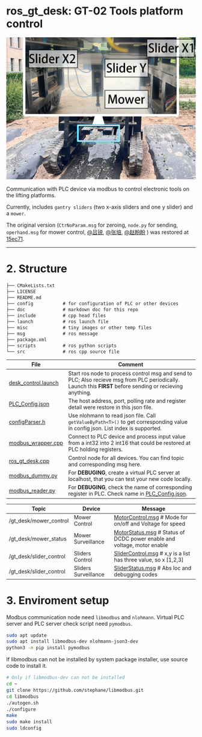 # ros_gt_desk: GT-02 Tools platform control

![Show](misc/ros_gt_desk.jpg)

Communication with PLC device via modbus to control electronic tools on the lifting platforms.

Currently, includes `gantry sliders` (two x-axis sliders and one y slider) and a `mower`.


The original version (`CtrNoParam.msg` for zeroing, `node.py` for sending, `operhand.msg` for mower control, [@吕锐](https://github.com/ouranar), [@张培](https://github.com/ZP1931301733), [@赵盼盼](https://github.com/lzuzhaopp) ) was restored at [15ec71](https://github.com/JChrysanthemum/ros_gt_desk/tree/15ec71f8cbe6e292ee5fd2820e5937d4a6de1643).

------

# 2. Structure

```
├── CMakeLists.txt
├── LICENSE
├── README.md
├── config           # for configuration of PLC or other devices
├── doc              # markdown doc for this repo
├── include          # cpp head files
├── launch           # ros launch file 
├── misc             # tiny images or other temp files
├── msg              # ros message
├── package.xml
├── scripts          # ros python scripts
└── src              # ros cpp source file
```


File|Comment
-----|-----
[desk_control.launch](launch/desk_control.launch)| Start ros node to process control msg and send to PLC; Also recieve msg from PLC periodically. Launch this **FIRST** before sending or recieving anything.
[PLC_Config.json](config/PLC_Config.json)| The host address, port, polling rate and register detail were restore in this json file.
[configParser.h](include/ros_gt_desk/configParser.h)|Use nlohmann to read json file. Call `getValueByPath<T>()` to get corresponding value in config json. List index is supported.
[modbus_wrapper.cpp](src/modbus_wrapper.cpp)| Connect to PLC device and process input value from a int32 into 2 int16 that could be restored at PLC holding registers.
[ros_gt_desk.cpp](src/ros_gt_desk.cpp)| Control node for all devices. You can find topic and corresponding msg here.
[modbus_dummy.py](scripts/modbus_dummy.py)| For **DEBUGING**, create a virtual PLC server at localhost, that you can test your new code locally.
[modbus_reader.py](scripts/modbus_reader.py) | For **DEBUGING**, check the name of corresponding register in PLC. Check name in [PLC_Config.json](config/PLC_Config.json).



Topic|Device|Message
-----|-----|-----
/gt_desk/mower_control | Mower Control| [MotorControl.msg](msg/MotorControl.msg) # Mode for on/off and Voltage for speed
/gt_desk/mower_status | Mower Surveillance | [MotorStatus.msg](msg/MotorStatus.msg)  # Status of DCDC power enable and voltage, motor enable
/gt_desk/slider_control | Sliders Control| [SliderControl.msg](msg/SliderControl.msg) # x,y is a list has three value, so x [1,2,3]
/gt_desk/slider_control | Sliders Surveillance| [SliderStatus.msg](msg/SliderStatus.msg) # Abs loc and debugging codes 


# 3. Enviroment setup

Modbus communication node need `libmodbus` and `nlohmann`. Virtual PLC server and PLC server check script need `pymodbus`.

```bash
sudo apt update
sudo apt install libmodbus-dev nlohmann-json3-dev
python3 -m pip install pymodbus
```

If libmodbus can not be installed by system package installer, use source code to install it.

```bash
# Only if libmodbus-dev can not be installed
cd ~
git clone https://github.com/stephane/libmodbus.git
cd libmodbus
./autogen.sh
./configure
make
sudo make install
sudo ldconfig
```

